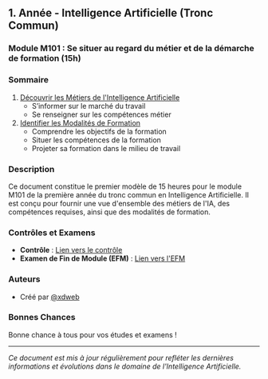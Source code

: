 ## 1. Année - Intelligence Artificielle (Tronc Commun)

### Module M101 : Se situer au regard du métier et de la démarche de formation (15h)

### Sommaire
1. [Découvrir les Métiers de l'Intelligence Artificielle](#découvrir-les-métiers-de-lintelligence-artificielle)
    - S’informer sur le marché du travail
    - Se renseigner sur les compétences métier
2. [Identifier les Modalités de Formation](#identifier-les-modalités-de-formation)
    - Comprendre les objectifs de la formation
    - Situer les compétences de la formation
    - Projeter sa formation dans le milieu de travail

### Description
Ce document constitue le premier modèle de 15 heures pour le module M101 de la première année du tronc commun en Intelligence Artificielle. Il est conçu pour fournir une vue d'ensemble des métiers de l'IA, des compétences requises, ainsi que des modalités de formation.

### Contrôles et Examens
- **Contrôle** : [Lien vers le contrôle](https://www.linkedin.com/in/xdweb)
- **Examen de Fin de Module (EFM)** : [Lien vers l'EFM](https://www.linkedin.com/in/xdweb)

### Auteurs
- Créé par [@xdweb](https://www.linkedin.com/in/xdweb)

### Bonnes Chances
Bonne chance à tous pour vos études et examens !

---

*Ce document est mis à jour régulièrement pour refléter les dernières informations et évolutions dans le domaine de l'Intelligence Artificielle.*
